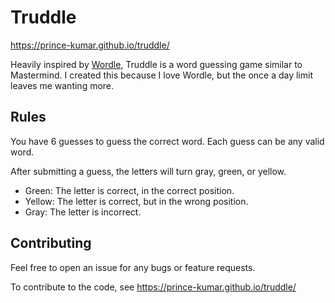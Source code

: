 # Truddle

https://prince-kumar.github.io/truddle/

Heavily inspired by [Wordle](https://www.powerlanguage.co.uk/wordle/), Truddle is a word guessing game similar to Mastermind. I created this because I love Wordle, but the once a day limit leaves me wanting more.

## Rules

You have 6 guesses to guess the correct word.
Each guess can be any valid word.

After submitting a guess, the letters will turn gray, green, or yellow.

- Green: The letter is correct, in the correct position.
- Yellow: The letter is correct, but in the wrong position.
- Gray: The letter is incorrect.

## Contributing

Feel free to open an issue for any bugs or feature requests.

To contribute to the code, see https://prince-kumar.github.io/truddle/
